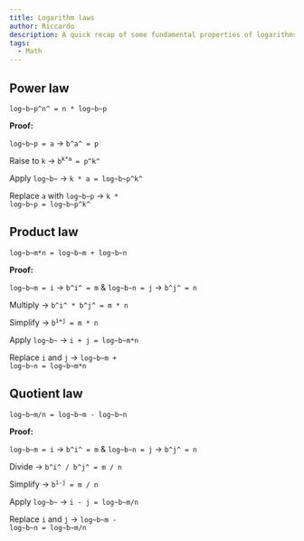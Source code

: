 ```yaml
---
title: Logarithm laws
author: Riccardo
description: A quick recap of some fundamental properties of logarithms
tags:
  - Math
---
```


## Power law

<code>log~b~p^n^ = n * log~b~p</code>

**Proof:**

<code>log~b~p = a</code> -> <code>b^a^ = p</code>

Raise to `k` -> <code>b<sup>k\*a</sup> = p^k^</code>

Apply <code>log~b~</code> -> <code>k * a = log~b~p^k^</code>

Replace `a` with <code>log~b~p</code> -> <code>k * log~b~p = log~b~p^k^</code>

## Product law

<code>log~b~m\*n = log~b~m + log~b~n</code>

**Proof:**

<code>log~b~m = i</code> -> <code>b^i^ = m</code> & <code>log~b~n = j</code> -> <code>b^j^ = n</code>

Multiply -> <code>b^i^ * b^j^ = m * n</code>

Simplify -> <code>b<sup>i+j</sup> = m * n</code>

Apply <code>log~b~</code> -> <code>i + j = log~b~m\*n</code>

Replace `i` and `j` -> <code>log~b~m + log~b~n = log~b~m\*n</code>

## Quotient law

<code>log~b~m/n = log~b~m - log~b~n</code>

**Proof:**

<code>log~b~m = i</code> -> <code>b^i^ = m</code> & <code>log~b~n = j</code> -> <code>b^j^ = n</code>

Divide -> <code>b^i^ / b^j^ = m / n</code>

Simplify -> <code>b<sup>i-j</sup> = m / n</code>

Apply <code>log~b~</code> -> <code>i - j = log~b~m/n</code>

Replace `i` and `j` -> <code>log~b~m - log~b~n = log~b~m/n</code>
